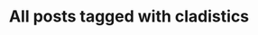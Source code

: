 ---
layout: tag
title: "All posts tagged with cladistics"
permalink: /weblog/tags/cladistics/
taxonomy: cladistics
---